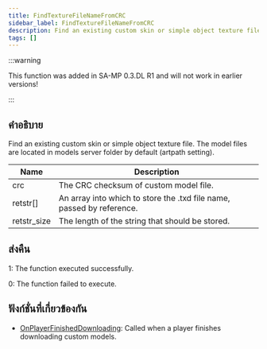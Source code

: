 ```yaml
---
title: FindTextureFileNameFromCRC
sidebar_label: FindTextureFileNameFromCRC
description: Find an existing custom skin or simple object texture file.
tags: []
---
```


:::warning

This function was added in SA-MP 0.3.DL R1 and will not work in earlier versions!

:::

## คำอธิบาย

Find an existing custom skin or simple object texture file. The model files are located in models server folder by default (artpath setting).

| Name        | Description                                                           |
| ----------- | --------------------------------------------------------------------- |
| crc         | The CRC checksum of custom model file.                                |
| retstr[]    | An array into which to store the .txd file name, passed by reference. |
| retstr_size | The length of the string that should be stored.                       |

## ส่งคืน

1: The function executed successfully.

0: The function failed to execute.

## ฟังก์ชั่นที่เกี่ยวข้องกัน

- [OnPlayerFinishedDownloading](../callbacks/OnPlayerFinishedDownloading): Called when a player finishes downloading custom models.
